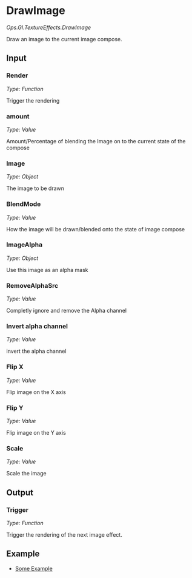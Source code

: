 # DrawImage

*Ops.Gl.TextureEffects.DrawImage*

Draw an image to the current image compose.

## Input

### Render

*Type: Function*

Trigger the rendering

### amount

*Type: Value*

Amount/Percentage of blending the Image on to the current state of the compose

### Image

*Type: Object*

The image to be drawn

### BlendMode

*Type: Value*

How the image will be drawn/blended onto the state of image compose 

### ImageAlpha

*Type: Object*

Use this image as an alpha mask

### RemoveAlphaSrc

*Type: Value*

Completly ignore and remove the Alpha channel

### Invert alpha channel

*Type: Value*

invert the alpha channel

### Flip X

*Type: Value*

Flip image on the X axis

### Flip Y

*Type: Value*

Flip image on the Y axis

### Scale

*Type: Value*

Scale the image

## Output

### Trigger

*Type: Function*

Trigger the rendering of the next image effect.

## Example

- [Some Example](https://cables.gl/ui/#/project/570287b85cac100233a4f85f)